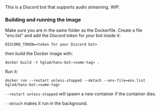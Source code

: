 This is a Discord bot that supports audio streaming. WIP.

### Building and running the image
Make sure you are in the same folder as the Dockerfile.
Create a file "env.list" and add the Discord token for your bot inside it:
```
DISCORD_TOKEN=<token for your Discord bot>
```
then build the Docker image with:
```
docker build -t hglad/hans-bot:<some-tag> .
```
Run it:
```
docker run --restart unless-stopped --detach --env-file=env.list hglad/hans-bot:<some-tag>
```

`--restart unless-stopped` will spawn a new container if the container dies.

`--detach` makes it run in the background.

